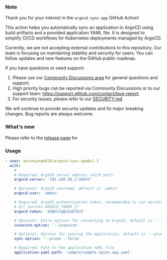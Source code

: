 ### Note

Thank you for your interest in the `argocd-sync-app` GitHub Action!

This action helps you automatically sync an application to ArgoCD using build artifacts and a provided application YAML file. It is designed to simplify CI/CD workflows for Kubernetes deployments managed by ArgoCD.

Currently, we are not accepting external contributions to this repository. Our team is focusing on maintaining stability and security for users. You can follow updates and new features on the GitHub public roadmap.

If you have questions or need support:
1. Please use our [Community Discussions area](https://github.com/orgs/community/discussions/categories/actions) for general questions and support.
2. High priority bugs can be reported via Community Discussions or to our support team: https://support.github.com/contact/bug-report.
3. For security issues, please refer to our [SECURITY.md](SECURITY.md).

We will continue to provide security updates and fix major breaking changes. Bug reports are always welcome.

### What's new

Please refer to the [release page](https://github.com/aaronyang0628/argocd-sync-app/releases/latest) for

### Usage
<!-- start usage -->
```yaml
- uses: aaronyang0628/argocd-sync-app@v1.3
  with:
    # 
    # Required: ArgoCD server address (with port)
    argocd-server: '192.168.58.2:30443'

    # Optional: ArgoCD username, default is 'admin'
    argocd-user: 'admin'

    # Required: ArgoCD authentication token, recommended to use secrets
    # ${{ secrets.ARGOCD_TOKEN }}
    argocd-token: 'AdQUx7gQLbzD74iF'

    # Optional: Extra options for connecting to ArgoCD, default is '--insecure'
    insecure-option: '--insecure'

    # Optional: Options for syncing the application, default is '--prune --force'
    sync-option: '--prune --force'

    # Required: Path to the application YAML file
    application-yaml-path: 'sample/sample.nginx.app.yaml'
    
```
<!-- end usage -->
